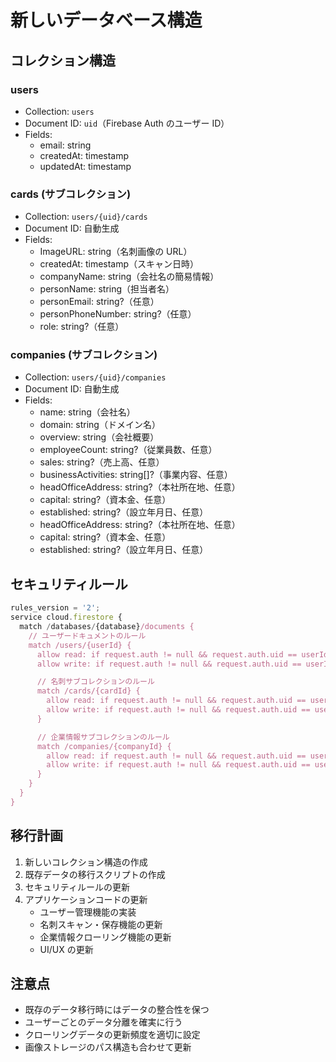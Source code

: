 # 新しいデータベース構造

## コレクション構造

### users

- Collection: `users`
- Document ID: `uid`（Firebase Auth のユーザー ID）
- Fields:
  - email: string
  - createdAt: timestamp
  - updatedAt: timestamp

### cards (サブコレクション)

- Collection: `users/{uid}/cards`
- Document ID: 自動生成
- Fields:
  - ImageURL: string（名刺画像の URL）
  - createdAt: timestamp（スキャン日時）
  - companyName: string（会社名の簡易情報）
  - personName: string（担当者名）
  - personEmail: string?（任意）
  - personPhoneNumber: string?（任意）
  - role: string?（任意）

### companies (サブコレクション)

- Collection: `users/{uid}/companies`
- Document ID: 自動生成
- Fields:
  - name: string（会社名）
  - domain: string（ドメイン名）
  - overview: string（会社概要）
  - employeeCount: string?（従業員数、任意）
  - sales: string?（売上高、任意）
  - businessActivities: string[]?（事業内容、任意）
  - headOfficeAddress: string?（本社所在地、任意）
  - capital: string?（資本金、任意）
  - established: string?（設立年月日、任意）
  - headOfficeAddress: string?（本社所在地、任意）
  - capital: string?（資本金、任意）
  - established: string?（設立年月日、任意）

## セキュリティルール

```javascript
rules_version = '2';
service cloud.firestore {
  match /databases/{database}/documents {
    // ユーザードキュメントのルール
    match /users/{userId} {
      allow read: if request.auth != null && request.auth.uid == userId;
      allow write: if request.auth != null && request.auth.uid == userId;

      // 名刺サブコレクションのルール
      match /cards/{cardId} {
        allow read: if request.auth != null && request.auth.uid == userId;
        allow write: if request.auth != null && request.auth.uid == userId;
      }

      // 企業情報サブコレクションのルール
      match /companies/{companyId} {
        allow read: if request.auth != null && request.auth.uid == userId;
        allow write: if request.auth != null && request.auth.uid == userId;
      }
    }
  }
}
```

## 移行計画

1. 新しいコレクション構造の作成
2. 既存データの移行スクリプトの作成
3. セキュリティルールの更新
4. アプリケーションコードの更新
   - ユーザー管理機能の実装
   - 名刺スキャン・保存機能の更新
   - 企業情報クローリング機能の更新
   - UI/UX の更新

## 注意点

- 既存のデータ移行時にはデータの整合性を保つ
- ユーザーごとのデータ分離を確実に行う
- クローリングデータの更新頻度を適切に設定
- 画像ストレージのパス構造も合わせて更新
